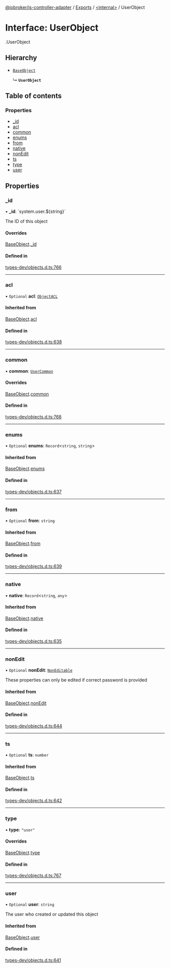 [@iobroker/js-controller-adapter](../README.md) / [Exports](../modules.md) / [<internal\>](../modules/internal_.md) / UserObject

# Interface: UserObject

[<internal>](../modules/internal_.md).UserObject

## Hierarchy

- [`BaseObject`](internal_.BaseObject.md)

  ↳ **`UserObject`**

## Table of contents

### Properties

- [\_id](internal_.UserObject.md#_id)
- [acl](internal_.UserObject.md#acl)
- [common](internal_.UserObject.md#common)
- [enums](internal_.UserObject.md#enums)
- [from](internal_.UserObject.md#from)
- [native](internal_.UserObject.md#native)
- [nonEdit](internal_.UserObject.md#nonedit)
- [ts](internal_.UserObject.md#ts)
- [type](internal_.UserObject.md#type)
- [user](internal_.UserObject.md#user)

## Properties

### \_id

• **\_id**: \`system.user.${string}\`

The ID of this object

#### Overrides

[BaseObject](internal_.BaseObject.md).[_id](internal_.BaseObject.md#_id)

#### Defined in

[types-dev/objects.d.ts:766](https://github.com/ioBroker/ioBroker.js-controller/blob/0b3c6e0e/packages/types-dev/objects.d.ts#L766)

___

### acl

• `Optional` **acl**: [`ObjectACL`](internal_.ObjectACL.md)

#### Inherited from

[BaseObject](internal_.BaseObject.md).[acl](internal_.BaseObject.md#acl)

#### Defined in

[types-dev/objects.d.ts:638](https://github.com/ioBroker/ioBroker.js-controller/blob/0b3c6e0e/packages/types-dev/objects.d.ts#L638)

___

### common

• **common**: [`UserCommon`](internal_.UserCommon.md)

#### Overrides

[BaseObject](internal_.BaseObject.md).[common](internal_.BaseObject.md#common)

#### Defined in

[types-dev/objects.d.ts:768](https://github.com/ioBroker/ioBroker.js-controller/blob/0b3c6e0e/packages/types-dev/objects.d.ts#L768)

___

### enums

• `Optional` **enums**: `Record`<`string`, `string`\>

#### Inherited from

[BaseObject](internal_.BaseObject.md).[enums](internal_.BaseObject.md#enums)

#### Defined in

[types-dev/objects.d.ts:637](https://github.com/ioBroker/ioBroker.js-controller/blob/0b3c6e0e/packages/types-dev/objects.d.ts#L637)

___

### from

• `Optional` **from**: `string`

#### Inherited from

[BaseObject](internal_.BaseObject.md).[from](internal_.BaseObject.md#from)

#### Defined in

[types-dev/objects.d.ts:639](https://github.com/ioBroker/ioBroker.js-controller/blob/0b3c6e0e/packages/types-dev/objects.d.ts#L639)

___

### native

• **native**: `Record`<`string`, `any`\>

#### Inherited from

[BaseObject](internal_.BaseObject.md).[native](internal_.BaseObject.md#native)

#### Defined in

[types-dev/objects.d.ts:635](https://github.com/ioBroker/ioBroker.js-controller/blob/0b3c6e0e/packages/types-dev/objects.d.ts#L635)

___

### nonEdit

• `Optional` **nonEdit**: [`NonEditable`](internal_.NonEditable.md)

These properties can only be edited if correct password is provided

#### Inherited from

[BaseObject](internal_.BaseObject.md).[nonEdit](internal_.BaseObject.md#nonedit)

#### Defined in

[types-dev/objects.d.ts:644](https://github.com/ioBroker/ioBroker.js-controller/blob/0b3c6e0e/packages/types-dev/objects.d.ts#L644)

___

### ts

• `Optional` **ts**: `number`

#### Inherited from

[BaseObject](internal_.BaseObject.md).[ts](internal_.BaseObject.md#ts)

#### Defined in

[types-dev/objects.d.ts:642](https://github.com/ioBroker/ioBroker.js-controller/blob/0b3c6e0e/packages/types-dev/objects.d.ts#L642)

___

### type

• **type**: ``"user"``

#### Overrides

[BaseObject](internal_.BaseObject.md).[type](internal_.BaseObject.md#type)

#### Defined in

[types-dev/objects.d.ts:767](https://github.com/ioBroker/ioBroker.js-controller/blob/0b3c6e0e/packages/types-dev/objects.d.ts#L767)

___

### user

• `Optional` **user**: `string`

The user who created or updated this object

#### Inherited from

[BaseObject](internal_.BaseObject.md).[user](internal_.BaseObject.md#user)

#### Defined in

[types-dev/objects.d.ts:641](https://github.com/ioBroker/ioBroker.js-controller/blob/0b3c6e0e/packages/types-dev/objects.d.ts#L641)
